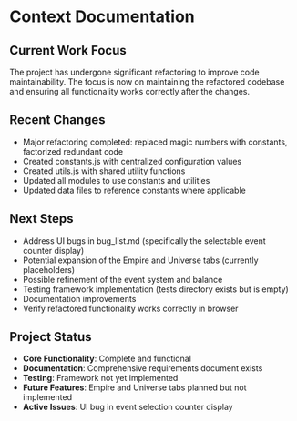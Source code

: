 # Context Documentation

## Current Work Focus
The project has undergone significant refactoring to improve code maintainability. The focus is now on maintaining the refactored codebase and ensuring all functionality works correctly after the changes.

## Recent Changes
- Major refactoring completed: replaced magic numbers with constants, factorized redundant code
- Created constants.js with centralized configuration values
- Created utils.js with shared utility functions
- Updated all modules to use constants and utilities
- Updated data files to reference constants where applicable

## Next Steps
- Address UI bugs in bug_list.md (specifically the selectable event counter display)
- Potential expansion of the Empire and Universe tabs (currently placeholders)
- Possible refinement of the event system and balance
- Testing framework implementation (tests directory exists but is empty)
- Documentation improvements
- Verify refactored functionality works correctly in browser

## Project Status
- **Core Functionality**: Complete and functional
- **Documentation**: Comprehensive requirements document exists
- **Testing**: Framework not yet implemented
- **Future Features**: Empire and Universe tabs planned but not implemented
- **Active Issues**: UI bug in event selection counter display
